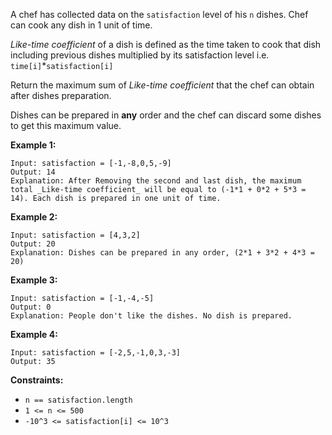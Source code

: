A chef has collected data on the `satisfaction` level of his `n` dishes. Chef
can cook any dish in 1 unit of time.

_Like-time coefficient_  of a dish is defined as the time taken to cook that
dish including previous dishes multiplied by its satisfaction level  i.e.
`time[i]`*`satisfaction[i]`

Return the maximum sum of  _Like-time coefficient_ that the chef can obtain
after dishes preparation.

Dishes can be prepared in **any** order and the chef can discard some dishes
to get this maximum value.



**Example 1:**

    
    
    Input: satisfaction = [-1,-8,0,5,-9]
    Output: 14
    Explanation: After Removing the second and last dish, the maximum total _Like-time coefficient_ will be equal to (-1*1 + 0*2 + 5*3 = 14). Each dish is prepared in one unit of time.

**Example 2:**

    
    
    Input: satisfaction = [4,3,2]
    Output: 20
    Explanation: Dishes can be prepared in any order, (2*1 + 3*2 + 4*3 = 20)
    

**Example 3:**

    
    
    Input: satisfaction = [-1,-4,-5]
    Output: 0
    Explanation: People don't like the dishes. No dish is prepared.
    

**Example 4:**

    
    
    Input: satisfaction = [-2,5,-1,0,3,-3]
    Output: 35
    



**Constraints:**

  * `n == satisfaction.length`
  * `1 <= n <= 500`
  * `-10^3 <= satisfaction[i] <= 10^3`


